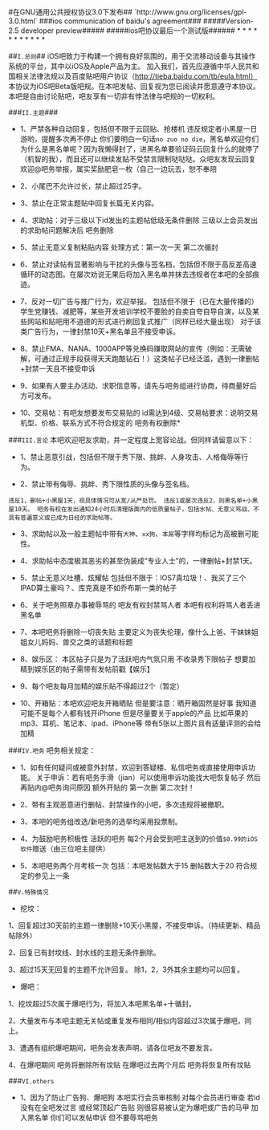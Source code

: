 <markdown>
#在GNU通用公共授权协议3.0下发布##
`http://www.gnu.org/licenses/gpl-3.0.html`
###ios communication of baidu's agreement###
#####Version-2.5 developer preview#####
#####ios吧协议最后一个测试版######
* * * * * * * * * * * 

##`I.总则`##
iOS吧致力于构建一个拥有良好氛围的，用于交流移动设备与其操作系统的平台，其中以iOS及Apple产品为主。
加入我们，首先应遵循中华人民共和国相关法律法规以及百度贴吧用户协议（http://tieba.baidu.com/tb/eula.html）
本协议为iOS吧Beta版吧规。在本吧发帖、回复视为您已阅读并愿意遵守本协议。
本吧是自由讨论贴吧，吧友享有一切非有悖法律与吧规的一切权利。

###`II.主题`###
*  1、严禁各种自动回复，包括但不限于云回贴、抢楼机
违反规定者小黑屋一日游哟，提醒多次再不停止 你们要明白一句话`no zuo no die`，黑名单欢迎你们 为什么是黑名单呢？因为我懒得封了，进黑名单要验证码云回复什么的就停了（机智的我），而且还可以继续发贴不受禁言限制哒哒哒。众吧友发现云回复欢迎@吧务举报，属实奖励肥皂一枚（自己一边玩去，恕不奉陪

* 2、小尾巴不允许过长，禁止超过25字。

* 3、禁止在正常主题贴中回复长篇无关内容。

* 4、求助帖：对于三级以下id发出的主题帖低级无条件删除 三级以上会员发出的求助帖问题解决后 吧务删除

* 5、禁止无意义复制粘贴内容
处理方式：第一次一天 第二次循封

* 6、禁止对读帖有显著影响与干扰的头像与签名档，包括但不限于高反差高速循环的动态图。在屡次劝说无果后将加入黑名单并抹去违规者在本吧的全部痕迹。

* 7、反对一切广告与推广行为，欢迎举报。
包括但不限于（已在大量传播的）学生党赚钱、减肥等，某些开发培训学校不要脸的自卖自夸自导自演，以及某些网站和贴吧用不道德的形式进行刷回复式推广（同样已经大量出现）
对于该类广告行为，一律封禁10天+黑名单且不接受申诉。

* 8、禁止FMA、NANA、1000APP等兑换码赚取网站的宣传（例如：无需破解，可通过正规手段获得天天跑酷钻石！）这类帖子已经泛滥，遇到一律删帖+封禁一天且不接受申诉

* 9、如果有人要主办活动、求职信息等，请先与吧务组进行协商，待商量好后方可发布。

* 10、交易帖：有吧友想要发布交易贴的 id需达到4级、交易帖要求：说明交易机型、价格、联系方式不符合规定的 吧务有权删除* 

###`III.言论`
本吧欢迎吧友求助，并一定程度上宽容论战。但同样请留意以下：

* 1、禁止恶意引战，包括但不限于秀下限、挑衅、人身攻击、人格侮辱等行为。

* 2、禁止带有侮辱、挑衅、秀下限性质的头像与签名档。

`违反1，删帖+小黑屋1天，视具体情况可从宽/从严处罚。
违反1或屡次违反2，则黑名单+小黑屋10天。
吧务有权在发出通知24小时后清理版面内的低质量帖子，包括水帖、无意义骂战、不具有普遍意义或已成为日经的求助帖等。`

* 3、求助帖以及一般主题帖中带有`大神`、`xx狗`、`本屌`等字样均标记为高被删可能性。

* 4、求助帖中态度极其恶劣的甚至伪装成“专业人士”的，一律删帖+封禁1天。

* 5、禁止无意义吐槽、炫耀帖
包括但不限于：IOS7真垃圾！、我买了三个IPAD算土豪吗？、库克真是不如乔布斯一类的帖子

* 6、关于吧务照章办事被辱骂的 吧友有权封禁骂人者 本吧有权利将骂人者丢进黑名单

* 7、本吧吧务将删除一切丧失贴 主要定义为丧失伦理，像什么上爸、干妹妹姐姐女儿妈妈、兽交之类的话题和标题

* 8、娱乐区： 本区帖子只是为了活跃吧内气氛只用 不收录秀下限帖子 想要加精到娱乐区的帖子需带有发帖前戳【娱乐】

* 9、每个吧友每月加精的娱乐贴不得超过2个（暂定）

* 10、开箱贴：本吧欢迎吧友开箱晒贴 但是要注意：晒开箱固然是好事 我知道可能不是每个人都有钱开iPhone 但是尽量要关于apple的产品 比如苹果的mp3、耳机、笔记本、ipad、iPhone等 带有5张以上图片且有适量评测的会给加精

###`IV.吧务`
吧务相关规定：
* 1、如有任何疑问或被意外封禁，欢迎到答疑楼、私信吧务或直接使用申诉功能。
关于申诉：若有吧务手滑（jian）可以使用申诉功能找大吧恢复帖子 然后再贴内@吧务询问原因
额外开贴的 第一次删 第二次封！

* 2、带有主观恶意进行删帖、封禁操作的小吧，多次违规将被撤职。

* 3、本吧的吧务组改选/新吧务的选举均采用投票制。

* 4、为鼓励吧务积极性 活跃的吧务 每2个月会受到吧主送到的价值`$0.99的iOS软件`赠送（由三位吧主提供）

* 5、本吧吧务两个月考核一次 包括：本吧发帖数大于15 删帖数大于20 符合规定的参见上一条

##`V.特殊情况`
* 挖坟：

1、回复超过30天前的主题一律删除+10天小黑屋，不接受申诉。（持续更新、精品帖除外）

2、回复已有封坟线、封水线的主题无条件删除。

3、超过15天无回复的主题不允许回复。
除1，2，3外其余主题均可以回复。

* 爆吧：

1、挖坟超过5次属于爆吧行为，将加入本吧黑名单+十循封。

2、大量发布与本吧主题无关帖或重复发布相同/相似内容超过3次属于爆吧，同上。

3、遭遇有组织爆吧期间，吧务会发表声明，请各位吧友不要发言。

4、在爆吧期间 吧务将删除所有坟贴 在爆吧过去两个月后 吧务将恢复所有坟贴

###`VI.others`
* 1、因为了防止广告狗、爆吧狗 本吧实行会员审核制 对每个会员进行审查 若id没有在全吧发过言 或经常顶起广告贴 则很容易被认定为爆吧或广告的马甲 加入黑名单 你们可以发帖申诉 但不要辱骂吧务
</markdown>
